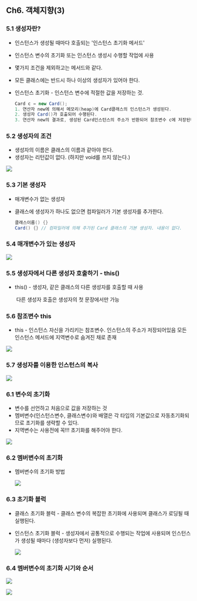 

## Ch6. 객체지향(3)

### 5.1 생성자란?

- 인스턴스가 생성될 때마다 호출되는 '인스턴스 초기화 메서드'

- 인스턴스 변수의 초기화 또는 인스턴스 생성시 수행할 작업에 사용

- 몇가지 조건을 제외하고는 메서드와 같다.

- 모든 클래스에는 반드시 하나 이상의 생성자가 있어야 한다.

- 인스턴스 초기화  - 인스턴스 변수에 적절한 값을 저장하는 것.

  ```java
  Card c = new Card();
  1. 연산자 new에 의해서 메모리(heap)에 Card클래스의 인스턴스가 생성된다.
  2. 생성자 Card()가 호출되어 수행된다.
  3. 연산자 new의 결과로, 생성된 Card인스턴스의 주소가 반환되어 참조변수 c에 저장된다.
  ```



### 5.2 생성자의 조건

- 생성자의 이름은 클래스의 이름과 같아야 한다.
- 생성자는 리턴값이 없다. (하지만 void를 쓰지 않는다.)

![](C:\Users\IBK\Desktop\Java\200119_자바객체지향\capture\11.PNG)

### 5.3 기본 생성자

- 매개변수가 없는 생성자

- 클래스에 생성자가 하나도 없으면 컴파일러가 기본 생성자를 추가한다.

  ```java
  클래스이름() {}
  Card() {} // 컴파일러에 의해 추가된 Card 클래스의 기본 생성자. 내용이 없다.
  ```



### 5.4 매개변수가 있는 생성자

![](C:\Users\IBK\Desktop\Java\200119_자바객체지향\capture\12.PNG)



### 5.5 생성자에서 다른 생성자 호출하기 - this()

- this() - 생성자, 같은 클래스의 다른 생성자를 호출할 때 사용

  ​     	    다른 생성자 호출은 생성자의 첫 문장에서만 가능



### 5.6 참조변수 this

- this - 인스턴스 자신을 가리키는 참조변수. 인스턴스의 주소가 저장되어있음 모든 인스턴스 메서드에 지역변수로 숨겨진 채로 존재

![](C:\Users\IBK\Desktop\Java\200119_자바객체지향\capture\13.PNG)



### 5.7 생성자를 이용한 인스턴스의 복사

![](C:\Users\IBK\Desktop\Java\200119_자바객체지향\capture\14.PNG)



### 6.1 변수의 초기화

- 변수를 선언하고 처음으로 값을 저장하는 것
- 멤버변수(인스턴스변수, 클래스변수)와 배열은 각 타입의 기본값으로 자동초기화되므로 초기화를 생략할 수 있다.
- 지역변수는 사용전에 꼭!!! 초기화를 해주어야 한다.

![](C:\Users\IBK\Desktop\Java\200119_자바객체지향\capture\15.PNG)



### 6.2 멤버변수의 초기화

- 멤버변수의 초기화 방법

  ![](C:\Users\IBK\Desktop\Java\200119_자바객체지향\capture\16.PNG)

### 6.3 초기화 블럭

- 클래스 초기화 블럭 - 클래스 변수의 복잡한 초기화에 사용되며 클래스가 로딩될 때 실행된다.

- 인스턴스 초기화 블럭 - 생성자에서 공통적으로 수행되는 작업에 사용되며 인스턴스가 생성될 때마다 (생성자보다 먼저) 실행된다.

  ![](C:\Users\IBK\Desktop\Java\200119_자바객체지향\capture\17.PNG)

### 6.4 멤버변수의 초기화 시기와 순서

![](C:\Users\IBK\Desktop\Java\200119_자바객체지향\capture\18.PNG)

![](C:\Users\IBK\Desktop\Java\200119_자바객체지향\capture\19.PNG)

